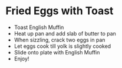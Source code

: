# Fried Eggs with Toast
* Toast English Muffin
* Heat up pan and add slab of butter to pan
* When sizzling, crack two eggs in pan
* Let eggs cook till yolk is slightly cooked
* Slide onto plate with English Muffin
* Enjoy!
